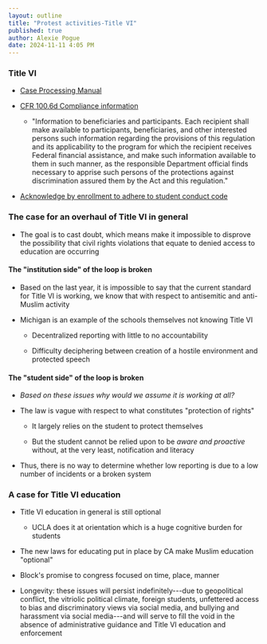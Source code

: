```yaml
---
layout: outline
title: "Protest activities-Title VI"
published: true
author: Alexie Pogue
date: 2024-11-11 4:05 PM
---
```





### Title VI 

- [Case Processing Manual](https://www.ed.gov/sites/ed/files/about/offices/list/ocr/docs/ocrcpm.pdf)


- [CFR 100.6d Compliance information](https://www.ecfr.gov/current/title-34/subtitle-B/chapter-I/part-100/section-100.6)

	- "Information to beneficiaries and participants.  Each recipient shall make available to participants, beneficiaries, and other interested persons such information regarding the provisions of this regulation and its applicability to the program for which the recipient receives Federal financial assistance, and make such information available to them in such manner, as the responsible Department official finds necessary to apprise such persons of the protections against discrimination assured them by the Act and this regulation."

- [Acknowledge by enrollment to adhere to student conduct code](https://deanofstudents.ucla.edu/student-conduct-code)

### The case for an overhaul of Title VI in general 

- The goal is to cast doubt, which means make it impossible to disprove the possibility that civil rights violations that equate to denied access to education are occurring 

#### The "institution side" of the loop is broken

- Based on the last year, it is impossible to say that the current standard for Title VI is working, we know that with respect to antisemitic and anti-Muslim activity

- Michigan is an example of the schools themselves not knowing Title VI 

	- Decentralized reporting with little to no accountability

	- Difficulty deciphering between creation of a hostile environment and protected speech

#### The "student side" of the loop is broken

- *Based on these issues why would we assume it is working at all?* 

- The law is vague with respect to what constitutes "protection of rights"

	- It largely relies on the student to protect themselves

	- But the student cannot be relied upon to be *aware and proactive* without, at the very least, notification and literacy

- Thus, there is no way to determine whether low reporting is due to a low number of incidents or a broken system



### A case for Title VI education

- Title VI education in general is still optional 

	- UCLA does it at orientation which is a huge cognitive burden for students

- The new laws for educating put in place by CA make Muslim education "optional"

- Block's promise to congress focused on time, place, manner

- Longevity: these issues will persist indefinitely---due to geopolitical conflict, the vitriolic political climate, foreign students, unfettered access to bias and discriminatory views via social media, and bullying and harassment via social media---and will serve to fill the void in the absence of administrative guidance and Title VI education and enforcement